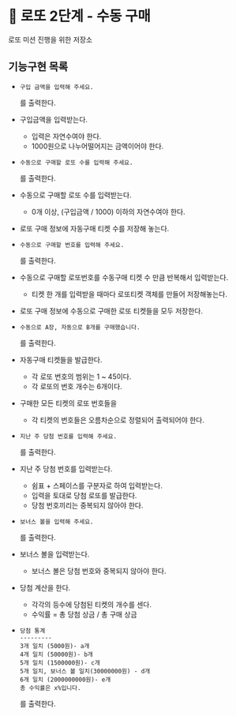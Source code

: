 # 🚀 로또 2단계 - 수동 구매
로또 미션 진행을 위한 저장소

## 기능구현 목록

- ```
  구입 금액을 입력해 주세요.
  ```
  를 출력한다.
  
- 구입금액을 입력받는다.
  - 입력은 자연수여야 한다.
  - 1000원으로 나누어떨어지는 금액이어야 한다.
  
- ```
  수동으로 구매할 로또 수를 입력해 주세요.
  ```
  를 출력한다.


- 수동으로 구매할 로또 수를 입력받는다.
  - 0개 이상, (구입금액 / 1000) 이하의 자연수여야 한다.
  
- 로또 구매 정보에 자동구매 티켓 수를 저장해 놓는다.

- ```
  수동으로 구매할 번호를 입력해 주세요.
  ```
  를 출력한다.

- 수동으로 구매할 로또번호를 수동구매 티켓 수 만큼 반복해서 입력받는다.
  - 티켓 한 개를 입력받을 때마다 로또티켓 객체를 만들어 저장해놓는다.
  
- 로또 구매 정보에 수동으로 구매한 로또 티켓들을 모두 저장한다.

- ```
  수동으로 A장, 자동으로 B개를 구매했습니다.
  ```
  를 출력한다.

- 자동구매 티켓들을 발급한다.
  - 각 로또 번호의 범위는 1 ~ 45이다.
  - 각 로또의 번호 개수는 6개이다.
    
- 구매한 모든 티켓의 로또 번호들을
  - 각 티켓의 번호들은 오름차순으로 정렬되어 출력되어야 한다.

- ```
  지난 주 당첨 번호를 입력해 주세요.
  ```
  를 출력한다.

- 지난 주 당첨 번호를 입력받는다.
  - 쉼표 + 스페이스를 구분자로 하여 입력받는다.
  - 입력을 토대로 당첨 로또를 발급한다.
  - 당첨 번호끼리는 중복되지 않아야 한다.

- ```
  보너스 볼을 입력해 주세요.
  ```
  를 출력한다.

- 보너스 볼을 입력받는다.
  - 보너스 볼은 당첨 번호와 중복되지 않아야 한다.

- 당첨 계산을 한다.
  - 각각의 등수에 당첨된 티켓의 개수를 센다.
  - 수익률 = 총 당첨 상금 / 총 구매 상금 

- ```
  당첨 통계
  ---------
  3개 일치 (5000원)- a개
  4개 일치 (50000원)- b개
  5개 일치 (1500000원)- c개
  5개 일치, 보너스 볼 일치(30000000원) - d개
  6개 일치 (2000000000원)- e개
  총 수익률은 x%입니다.
  ```
  를 출력한다.
